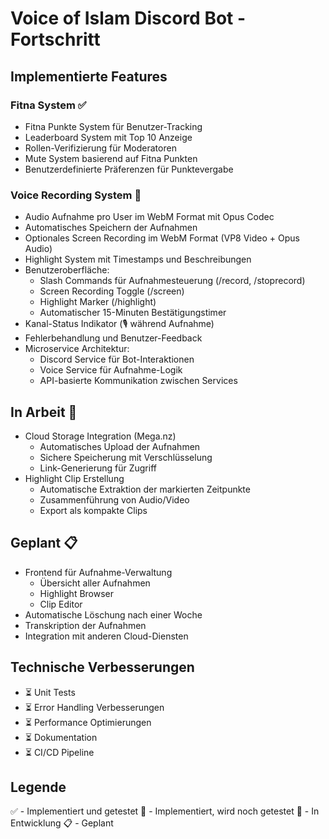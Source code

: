 # Voice of Islam Discord Bot - Fortschritt

## Implementierte Features

### Fitna System ✅
- Fitna Punkte System für Benutzer-Tracking
- Leaderboard System mit Top 10 Anzeige
- Rollen-Verifizierung für Moderatoren
- Mute System basierend auf Fitna Punkten
- Benutzerdefinierte Präferenzen für Punktevergabe

### Voice Recording System 🔄
- Audio Aufnahme pro User im WebM Format mit Opus Codec
- Automatisches Speichern der Aufnahmen
- Optionales Screen Recording im WebM Format (VP8 Video + Opus Audio)
- Highlight System mit Timestamps und Beschreibungen
- Benutzeroberfläche:
  - Slash Commands für Aufnahmesteuerung (/record, /stoprecord)
  - Screen Recording Toggle (/screen)
  - Highlight Marker (/highlight)
  - Automatischer 15-Minuten Bestätigungstimer
- Kanal-Status Indikator (🎙️ während Aufnahme)
- Fehlerbehandlung und Benutzer-Feedback
- Microservice Architektur:
  - Discord Service für Bot-Interaktionen
  - Voice Service für Aufnahme-Logik
  - API-basierte Kommunikation zwischen Services

## In Arbeit 🚧
- Cloud Storage Integration (Mega.nz)
  - Automatisches Upload der Aufnahmen
  - Sichere Speicherung mit Verschlüsselung
  - Link-Generierung für Zugriff
- Highlight Clip Erstellung
  - Automatische Extraktion der markierten Zeitpunkte
  - Zusammenführung von Audio/Video
  - Export als kompakte Clips

## Geplant 📋
- Frontend für Aufnahme-Verwaltung
  - Übersicht aller Aufnahmen
  - Highlight Browser
  - Clip Editor
- Automatische Löschung nach einer Woche
- Transkription der Aufnahmen
- Integration mit anderen Cloud-Diensten

## Technische Verbesserungen
- ⏳ Unit Tests
- ⏳ Error Handling Verbesserungen
- ⏳ Performance Optimierungen
- ⏳ Dokumentation
- ⏳ CI/CD Pipeline

## Legende
✅ - Implementiert und getestet
🔄 - Implementiert, wird noch getestet
🚧 - In Entwicklung
📋 - Geplant
